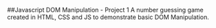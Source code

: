 ##Javascript DOM Manipulation - Project 1
A number guessing game created in HTML, CSS and JS to demonstrate basic DOM Manipulation.
